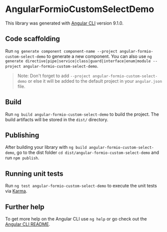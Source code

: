 # AngularFormioCustomSelectDemo

This library was generated with [Angular CLI](https://github.com/angular/angular-cli) version 9.1.0.

## Code scaffolding

Run `ng generate component component-name --project angular-formio-custom-select-demo` to generate a new component. You can also use `ng generate directive|pipe|service|class|guard|interface|enum|module --project angular-formio-custom-select-demo`.
> Note: Don't forget to add `--project angular-formio-custom-select-demo` or else it will be added to the default project in your `angular.json` file. 

## Build

Run `ng build angular-formio-custom-select-demo` to build the project. The build artifacts will be stored in the `dist/` directory.

## Publishing

After building your library with `ng build angular-formio-custom-select-demo`, go to the dist folder `cd dist/angular-formio-custom-select-demo` and run `npm publish`.

## Running unit tests

Run `ng test angular-formio-custom-select-demo` to execute the unit tests via [Karma](https://karma-runner.github.io).

## Further help

To get more help on the Angular CLI use `ng help` or go check out the [Angular CLI README](https://github.com/angular/angular-cli/blob/master/README.md).
